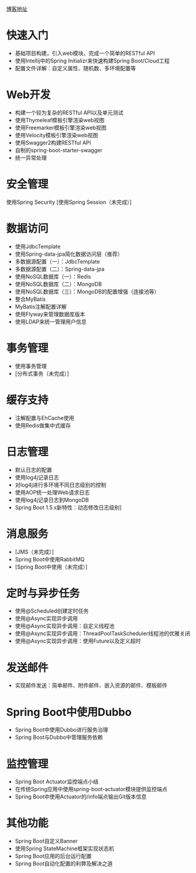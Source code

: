 [博客地址](http://blog.didispace.com/Spring-Boot%E5%9F%BA%E7%A1%80%E6%95%99%E7%A8%8B/)

# 快速入门
* 基础项目构建，引入web模块，完成一个简单的RESTful API
* 使用Intellij中的Spring Initializr来快速构建Spring Boot/Cloud工程
* 配置文件详解：自定义属性、随机数、多环境配置等

# Web开发
* 构建一个较为复杂的RESTful API以及单元测试
* 使用Thymeleaf模板引擎渲染web视图
* 使用Freemarker模板引擎渲染web视图
* 使用Velocity模板引擎渲染web视图
* 使用Swagger2构建RESTful API
* 自制的spring-boot-starter-swagger
* 统一异常处理

# 安全管理
使用Spring Security
[使用Spring Session（未完成）]

# 数据访问
* 使用JdbcTemplate
* 使用Spring-data-jpa简化数据访问层（推荐）
* 多数据源配置（一）：JdbcTemplate
* 多数据源配置（二）：Spring-data-jpa
* 使用NoSQL数据库（一）：Redis
* 使用NoSQL数据库（二）：MongoDB
* 使用NoSQL数据库（三）：MongoDB的配置增强（连接池等）
* 整合MyBatis
* MyBatis注解配置详解
* 使用Flyway来管理数据库版本
* 使用LDAP来统一管理用户信息

# 事务管理
* 使用事务管理
* [分布式事务（未完成）]

# 缓存支持
* 注解配置与EhCache使用
* 使用Redis做集中式缓存

# 日志管理
* 默认日志的配置
* 使用log4j记录日志
* 对log4j进行多环境不同日志级别的控制
* 使用AOP统一处理Web请求日志
* 使用log4j记录日志到MongoDB
* Spring Boot 1.5.x新特性：动态修改日志级别]

# 消息服务
* [JMS（未完成）]
* Spring Boot中使用RabbitMQ
* [Spring Boot中使用（未完成）]

# 定时与异步任务
* 使用@Scheduled创建定时任务
* 使用@Async实现异步调用
* 使用@Async实现异步调用：自定义线程池
* 使用@Async实现异步调用：ThreadPoolTaskScheduler线程池的优雅关闭
* 使用@Async实现异步调用：使用Future以及定义超时

# 发送邮件
* 实现邮件发送：简单邮件、附件邮件、嵌入资源的邮件、模板邮件

# Spring Boot中使用Dubbo
* Spring Boot中使用Dubbo进行服务治理
* Spring Boot与Dubbo中管理服务依赖

# 监控管理
* Spring Boot Actuator监控端点小结
* 在传统Spring应用中使用spring-boot-actuator模块提供监控端点
* Spring Boot中使用Actuator的/info端点输出Git版本信息
 
# 其他功能
* Spring Boot自定义Banner
* 使用Spring StateMachine框架实现状态机
* Spring Boot应用的后台运行配置
* Spring Boot自动化配置的利弊及解决之道